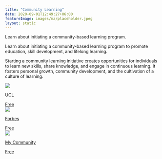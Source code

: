 ```yaml
---
title: "Community Learning"
date: 2020-09-01T12:49:27+06:00
featureImage: images/ma/placeholder.jpeg
layout: static
---
```


Learn about initiating a community-based learning program.

Learn about initiating a community-based learning program to promote education, skill development, and lifelong learning.

Starting a community learning initiative creates opportunities for individuals to learn new skills, share knowledge, and engage in continuous learning. It fosters personal growth, community development, and the cultivation of a culture of learning.

<a class="ma-link" href="https://www.ucl.ac.uk/teaching-learning/publications/2019/nov/five-steps-developing-community-engaged-learning-programme-module-or-project"><div class="ma-card ma-card-Learning"><div class="ma-icon"><img src ="/images/icon-check.png"/></div><div class="ma-name"><p>UCL</p></div><div class="ma-paid-text"><span>Free</span></div></div></a><a class="ma-link" href="https://www.forbes.com/sites/forbesbusinesscouncil/2022/04/13/how-to-make-community-based-learning-a-crucial-component-of-your-learning-and-development-program/?sh=9e0e723bf1ce"><div class="ma-card ma-card-Learning"><div class="ma-icon"><img src ="/images/icon-check.png"/></div><div class="ma-name"><p>Forbes</p></div><div class="ma-paid-text"><span>Free </span></div></div></a><a class="ma-link" href="https://mycommunity.org.uk/how-to-get-started-with-a-project-in-your-community"><div class="ma-card ma-card-Learning"><div class="ma-icon"><img src ="/images/icon-check.png"/></div><div class="ma-name"><p>My Community</p></div><div class="ma-paid-text"><span>Free</span></div></div></a>  

<br/><br/>






